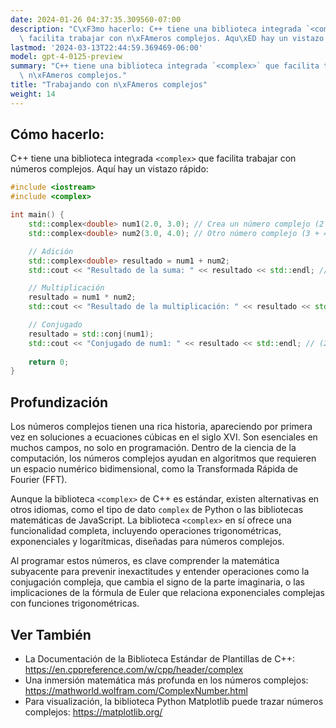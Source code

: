 ```yaml
---
date: 2024-01-26 04:37:35.309560-07:00
description: "C\xF3mo hacerlo: C++ tiene una biblioteca integrada `<complex>` que\
  \ facilita trabajar con n\xFAmeros complejos. Aqu\xED hay un vistazo r\xE1pido."
lastmod: '2024-03-13T22:44:59.369469-06:00'
model: gpt-4-0125-preview
summary: "C++ tiene una biblioteca integrada `<complex>` que facilita trabajar con\
  \ n\xFAmeros complejos."
title: "Trabajando con n\xFAmeros complejos"
weight: 14
---
```


## Cómo hacerlo:
C++ tiene una biblioteca integrada `<complex>` que facilita trabajar con números complejos. Aquí hay un vistazo rápido:

```cpp
#include <iostream>
#include <complex>

int main() {
    std::complex<double> num1(2.0, 3.0); // Crea un número complejo (2 + 3i)
    std::complex<double> num2(3.0, 4.0); // Otro número complejo (3 + 4i)

    // Adición
    std::complex<double> resultado = num1 + num2;
    std::cout << "Resultado de la suma: " << resultado << std::endl; // (5 + 7i)

    // Multiplicación
    resultado = num1 * num2;
    std::cout << "Resultado de la multiplicación: " << resultado << std::endl; // (-6 + 17i)

    // Conjugado
    resultado = std::conj(num1);
    std::cout << "Conjugado de num1: " << resultado << std::endl; // (2 - 3i)
    
    return 0;
}
```

## Profundización
Los números complejos tienen una rica historia, apareciendo por primera vez en soluciones a ecuaciones cúbicas en el siglo XVI. Son esenciales en muchos campos, no solo en programación. Dentro de la ciencia de la computación, los números complejos ayudan en algoritmos que requieren un espacio numérico bidimensional, como la Transformada Rápida de Fourier (FFT).

Aunque la biblioteca `<complex>` de C++ es estándar, existen alternativas en otros idiomas, como el tipo de dato `complex` de Python o las bibliotecas matemáticas de JavaScript. La biblioteca `<complex>` en sí ofrece una funcionalidad completa, incluyendo operaciones trigonométricas, exponenciales y logarítmicas, diseñadas para números complejos.

Al programar estos números, es clave comprender la matemática subyacente para prevenir inexactitudes y entender operaciones como la conjugación compleja, que cambia el signo de la parte imaginaria, o las implicaciones de la fórmula de Euler que relaciona exponenciales complejas con funciones trigonométricas.

## Ver También
- La Documentación de la Biblioteca Estándar de Plantillas de C++: https://en.cppreference.com/w/cpp/header/complex
- Una inmersión matemática más profunda en los números complejos: https://mathworld.wolfram.com/ComplexNumber.html
- Para visualización, la biblioteca Python Matplotlib puede trazar números complejos: https://matplotlib.org/
